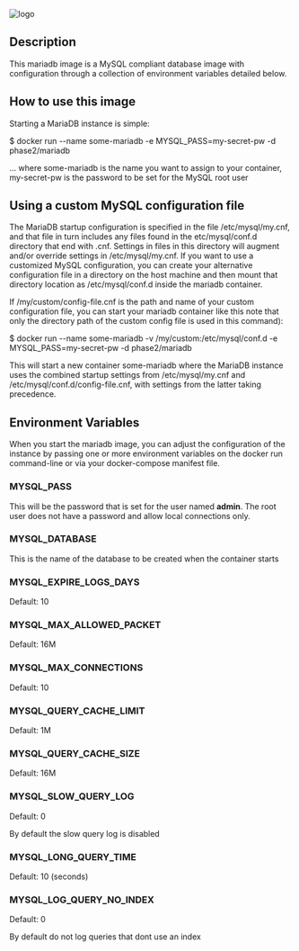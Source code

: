 ![logo](https://www.phase2technology.com/wp-content/uploads/2015/06/logo-retina.png)

## Description

This mariadb image is a MySQL compliant database image with configuration through a collection of environment variables detailed below.

## How to use this image

Starting a MariaDB instance is simple:

$ docker run --name some-mariadb -e MYSQL_PASS=my-secret-pw -d phase2/mariadb

... where some-mariadb is the name you want to assign to your container, my-secret-pw is the password to be set for the MySQL root user

## Using a custom MySQL configuration file
The MariaDB startup configuration is specified in the file /etc/mysql/my.cnf, and that file in turn includes any files found in the etc/mysql/conf.d directory that end with .cnf. Settings in files in this directory will augment and/or override settings in /etc/mysql/my.cnf. If you want to use a customized MySQL configuration, you can create your alternative configuration file in a directory on the host machine and then mount that directory location as /etc/mysql/conf.d inside the mariadb container.

If /my/custom/config-file.cnf is the path and name of your custom configuration file, you can start your mariadb container like this note that only the directory path of the custom config file is used in this command):

$ docker run --name some-mariadb -v /my/custom:/etc/mysql/conf.d -e MYSQL_PASS=my-secret-pw -d phase2/mariadb

This will start a new container some-mariadb where the MariaDB instance uses the combined startup settings from /etc/mysql/my.cnf and /etc/mysql/conf.d/config-file.cnf, with settings from the latter taking precedence.


## Environment Variables

When you start the mariadb image, you can adjust the configuration of the instance by passing one or more environment variables on the docker run command-line or via your docker-compose manifest file.

### MYSQL_PASS

This will be the password that is set for the user named **admin**.  The root user does not have a password and allow local connections only.

### MYSQL_DATABASE

This is the name of the database to be created when the container starts

### MYSQL_EXPIRE_LOGS_DAYS

Default: 10

### MYSQL_MAX_ALLOWED_PACKET   

Default: 16M

### MYSQL_MAX_CONNECTIONS      

Default: 10

### MYSQL_QUERY_CACHE_LIMIT    

Default: 1M

### MYSQL_QUERY_CACHE_SIZE     

Default: 16M

### MYSQL_SLOW_QUERY_LOG      

Default: 0

By default the slow query log is disabled

### MYSQL_LONG_QUERY_TIME     

Default: 10 (seconds)

### MYSQL_LOG_QUERY_NO_INDEX  

Default: 0

By default do not log queries that dont use an index


